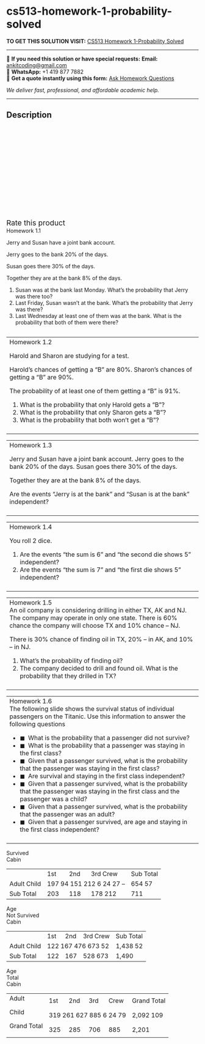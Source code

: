 # cs513-homework-1-probability-solved
**TO GET THIS SOLUTION VISIT:** [CS513 Homework 1-Probability Solved](https://www.ankitcodinghub.com/product/cs513-homework-1-probability-solved-2/)


---

📩 **If you need this solution or have special requests:** **Email:** ankitcoding@gmail.com  
📱 **WhatsApp:** +1 419 877 7882  
📄 **Get a quote instantly using this form:** [Ask Homework Questions](https://www.ankitcodinghub.com/services/ask-homework-questions/)

*We deliver fast, professional, and affordable academic help.*

---

<h2>Description</h2>



<div class="kk-star-ratings kksr-auto kksr-align-center kksr-valign-top" data-payload="{&quot;align&quot;:&quot;center&quot;,&quot;id&quot;:&quot;91550&quot;,&quot;slug&quot;:&quot;default&quot;,&quot;valign&quot;:&quot;top&quot;,&quot;ignore&quot;:&quot;&quot;,&quot;reference&quot;:&quot;auto&quot;,&quot;class&quot;:&quot;&quot;,&quot;count&quot;:&quot;0&quot;,&quot;legendonly&quot;:&quot;&quot;,&quot;readonly&quot;:&quot;&quot;,&quot;score&quot;:&quot;0&quot;,&quot;starsonly&quot;:&quot;&quot;,&quot;best&quot;:&quot;5&quot;,&quot;gap&quot;:&quot;4&quot;,&quot;greet&quot;:&quot;Rate this product&quot;,&quot;legend&quot;:&quot;0\/5 - (0 votes)&quot;,&quot;size&quot;:&quot;24&quot;,&quot;title&quot;:&quot;CS513 Homework 1-Probability Solved&quot;,&quot;width&quot;:&quot;0&quot;,&quot;_legend&quot;:&quot;{score}\/{best} - ({count} {votes})&quot;,&quot;font_factor&quot;:&quot;1.25&quot;}">

<div class="kksr-stars">

<div class="kksr-stars-inactive">
            <div class="kksr-star" data-star="1" style="padding-right: 4px">


<div class="kksr-icon" style="width: 24px; height: 24px;"></div>
        </div>
            <div class="kksr-star" data-star="2" style="padding-right: 4px">


<div class="kksr-icon" style="width: 24px; height: 24px;"></div>
        </div>
            <div class="kksr-star" data-star="3" style="padding-right: 4px">


<div class="kksr-icon" style="width: 24px; height: 24px;"></div>
        </div>
            <div class="kksr-star" data-star="4" style="padding-right: 4px">


<div class="kksr-icon" style="width: 24px; height: 24px;"></div>
        </div>
            <div class="kksr-star" data-star="5" style="padding-right: 4px">


<div class="kksr-icon" style="width: 24px; height: 24px;"></div>
        </div>
    </div>

<div class="kksr-stars-active" style="width: 0px;">
            <div class="kksr-star" style="padding-right: 4px">


<div class="kksr-icon" style="width: 24px; height: 24px;"></div>
        </div>
            <div class="kksr-star" style="padding-right: 4px">


<div class="kksr-icon" style="width: 24px; height: 24px;"></div>
        </div>
            <div class="kksr-star" style="padding-right: 4px">


<div class="kksr-icon" style="width: 24px; height: 24px;"></div>
        </div>
            <div class="kksr-star" style="padding-right: 4px">


<div class="kksr-icon" style="width: 24px; height: 24px;"></div>
        </div>
            <div class="kksr-star" style="padding-right: 4px">


<div class="kksr-icon" style="width: 24px; height: 24px;"></div>
        </div>
    </div>
</div>


<div class="kksr-legend" style="font-size: 19.2px;">
            <span class="kksr-muted">Rate this product</span>
    </div>
    </div>
<div class="page" title="Page 2">
<div class="section">
<div class="layoutArea">
<div class="column">
Homework 1.1

Jerry and Susan have a joint bank account.

Jerry goes to the bank 20% of the days.

Susan goes there 30% of the days.

Together they are at the bank 8% of the days.

<ol>
<li>Susan was at the bank last Monday. What’s the probability that Jerry was there too?</li>
<li>Last Friday, Susan wasn’t at the bank. What’s the probability that Jerry was there?</li>
<li>Last Wednesday at least one of them was at the bank. What is the probability that both of them were there?</li>
</ol>
</div>
</div>
</div>
</div>
<div class="page" title="Page 3">
<table>
<tbody>
<tr>
<td>
<div class="layoutArea">
<div class="column">
Homework 1.2

Harold and Sharon are studying for a test.

Harold’s chances of getting a “B” are 80%. Sharon’s chances of getting a “B” are 90%.

The probability of at least one of them getting a “B” is 91%.

<ol>
<li>What is the probability that only Harold gets a “B”?</li>
<li>What is the probability that only Sharon gets a “B”?</li>
<li>What is the probability that both won’t get a “B”?</li>
</ol>
</div>
</div>
</td>
</tr>
<tr>
<td></td>
</tr>
</tbody>
</table>
</div>
<div class="page" title="Page 4">
<table>
<tbody>
<tr>
<td>
<div class="layoutArea">
<div class="column">
Homework 1.3

Jerry and Susan have a joint bank account. Jerry goes to the bank 20% of the days. Susan goes there 30% of the days.

Together they are at the bank 8% of the days.

Are the events “Jerry is at the bank” and “Susan is at the bank” independent?

</div>
</div>
</td>
</tr>
<tr>
<td></td>
</tr>
</tbody>
</table>
</div>
<div class="page" title="Page 5">
<table>
<tbody>
<tr>
<td>
<div class="layoutArea">
<div class="column">
Homework 1.4

You roll 2 dice.

<ol>
<li>Are the events “the sum is 6” and “the second die shows 5” independent?</li>
<li>Are the events “the sum is 7” and “the first die shows 5” independent?</li>
</ol>
</div>
</div>
</td>
</tr>
<tr>
<td></td>
</tr>
</tbody>
</table>
</div>
<div class="page" title="Page 6">
<table>
<tbody>
<tr>
<td>
<div class="layoutArea">
<div class="column">
Homework 1.5

</div>
</div>
<div class="layoutArea">
<div class="column">
An oil company is considering drilling in either TX, AK and NJ. The company may operate in only one state. There is 60% chance the company will choose TX and 10% chance – NJ.

There is 30% chance of finding oil in TX, 20% – in AK, and 10% – in NJ.

<ol>
<li>What’s the probability of finding oil?</li>
<li>The company decided to drill and found oil. What is the probability that they drilled in TX?</li>
</ol>
</div>
</div>
</td>
</tr>
<tr>
<td></td>
</tr>
</tbody>
</table>
</div>
<div class="page" title="Page 7">
<table>
<tbody>
<tr>
<td>
<div class="layoutArea">
<div class="column">
Homework 1.6

</div>
</div>
<div class="layoutArea">
<div class="column">
The following slide shows the survival status of individual passengers on the Titanic. Use this information to answer the following questions

<ul>
<li>◼ &nbsp;What is the probability that a passenger did not survive?</li>
<li>◼ &nbsp;What is the probability that a passenger was staying in the first class?</li>
<li>◼ &nbsp;Given that a passenger survived, what is the probability that the passenger was staying in the first class?</li>
<li>◼ &nbsp;Are survival and staying in the first class independent?</li>
<li>◼ &nbsp;Given that a passenger survived, what is the probability that the passenger was staying in the first class and the passenger was a child?</li>
<li>◼ &nbsp;Given that a passenger survived, what is the probability that the passenger was an adult?</li>
<li>◼ &nbsp;Given that a passenger survived, are age and staying in the first class independent?</li>
</ul>
</div>
</div>
</td>
</tr>
<tr>
<td></td>
</tr>
</tbody>
</table>
</div>
<div class="page" title="Page 8">
<div class="section">
<div class="layoutArea">
<div class="column">
Survived

</div>
</div>
<div class="layoutArea">
<div class="column">
Cabin

</div>
</div>
<table>
<tbody>
<tr>
<td></td>
<td>
<div class="layoutArea">
<div class="column">
1st

</div>
</div>
</td>
<td>
<div class="layoutArea">
<div class="column">
2nd

</div>
</div>
</td>
<td>
<div class="layoutArea">
<div class="column">
3rd Crew

</div>
</div>
</td>
<td>
<div class="layoutArea">
<div class="column">
Sub Total

</div>
</div>
</td>
</tr>
<tr>
<td>
<div class="layoutArea">
<div class="column">
Adult Child

</div>
</div>
</td>
<td colspan="3" rowspan="1">
<div class="layoutArea">
<div class="column">
197 94 151 212 6 24 27 –

</div>
</div>
</td>
<td>
<div class="layoutArea">
<div class="column">
654 57

</div>
</div>
</td>
</tr>
<tr>
<td>
<div class="layoutArea">
<div class="column">
Sub Total

</div>
</div>
</td>
<td>
<div class="layoutArea">
<div class="column">
203

</div>
</div>
</td>
<td>
<div class="layoutArea">
<div class="column">
118

</div>
</div>
</td>
<td>
<div class="layoutArea">
<div class="column">
178 212

</div>
</div>
</td>
<td>
<div class="layoutArea">
<div class="column">
711

</div>
</div>
</td>
</tr>
</tbody>
</table>
<div class="layoutArea">
<div class="column">
Age

</div>
</div>
<div class="layoutArea">
<div class="column">
Not Survived

</div>
</div>
<div class="layoutArea">
<div class="column">
Cabin

</div>
</div>
<table>
<tbody>
<tr>
<td></td>
<td>
<div class="layoutArea">
<div class="column">
1st

</div>
</div>
</td>
<td>
<div class="layoutArea">
<div class="column">
2nd

</div>
</div>
</td>
<td>
<div class="layoutArea">
<div class="column">
3rd Crew

</div>
</div>
</td>
<td>
<div class="layoutArea">
<div class="column">
Sub Total

</div>
</div>
</td>
</tr>
<tr>
<td>
<div class="layoutArea">
<div class="column">
Adult Child

</div>
</div>
</td>
<td colspan="3" rowspan="1">
<div class="layoutArea">
<div class="column">
122 167 476 673 52

</div>
</div>
</td>
<td>
<div class="layoutArea">
<div class="column">
1,438 52

</div>
</div>
</td>
</tr>
<tr>
<td>
<div class="layoutArea">
<div class="column">
Sub Total

</div>
</div>
</td>
<td>
<div class="layoutArea">
<div class="column">
122

</div>
</div>
</td>
<td>
<div class="layoutArea">
<div class="column">
167

</div>
</div>
</td>
<td>
<div class="layoutArea">
<div class="column">
528 673

</div>
</div>
</td>
<td>
<div class="layoutArea">
<div class="column">
1,490

</div>
</div>
</td>
</tr>
</tbody>
</table>
<div class="layoutArea">
<div class="column">
Age

</div>
</div>
<div class="layoutArea">
<div class="column">
Total

</div>
</div>
<div class="layoutArea">
<div class="column">
Cabin

</div>
</div>
<table>
<tbody>
<tr>
<td colspan="1" rowspan="3">
<div class="layoutArea">
<div class="column">
Adult

Child

Grand Total

</div>
</div>
</td>
<td>
<div class="layoutArea">
<div class="column">
1st

</div>
</div>
</td>
<td>
<div class="layoutArea">
<div class="column">
2nd

</div>
</div>
</td>
<td>
<div class="layoutArea">
<div class="column">
3rd

</div>
</div>
</td>
<td>
<div class="layoutArea">
<div class="column">
Crew

</div>
</div>
</td>
<td>
<div class="layoutArea">
<div class="column">
Grand Total

</div>
</div>
</td>
</tr>
<tr>
<td colspan="4" rowspan="1">
<div class="layoutArea">
<div class="column">
319 261 627 885 6 24 79

</div>
</div>
</td>
<td>
<div class="layoutArea">
<div class="column">
2,092 109

</div>
</div>
</td>
</tr>
<tr>
<td>
<div class="layoutArea">
<div class="column">
325

</div>
</div>
</td>
<td>
<div class="layoutArea">
<div class="column">
285

</div>
</div>
</td>
<td>
<div class="layoutArea">
<div class="column">
706

</div>
</div>
</td>
<td>
<div class="layoutArea">
<div class="column">
885

</div>
</div>
</td>
<td>
<div class="layoutArea">
<div class="column">
2,201

</div>
</div>
</td>
</tr>
</tbody>
</table>
</div>
</div>
